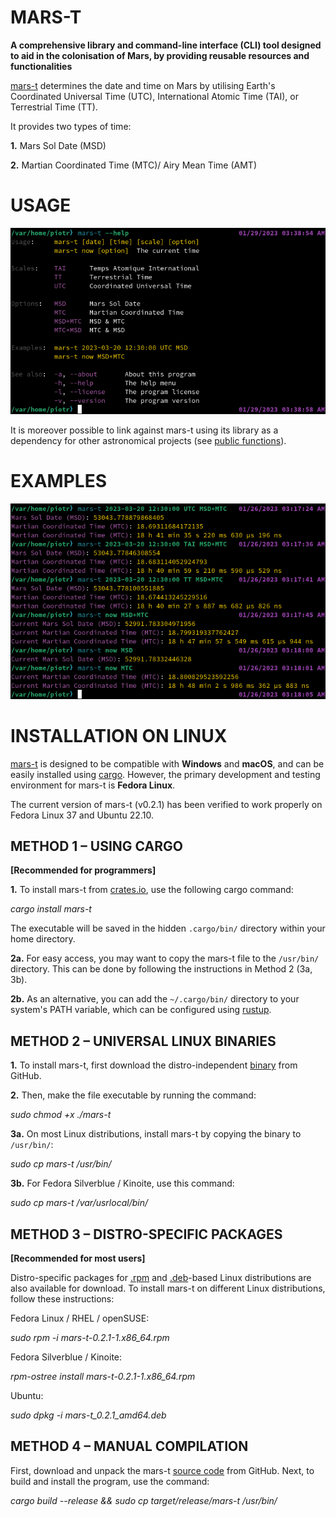 # MARS-T

**A comprehensive library and command-line interface (CLI) tool designed to aid in the colonisation of Mars, by providing reusable resources and functionalities**

[mars-t](https://github.com/piotrbajdek/mars-t) determines the date and time on Mars by utilising Earth's Coordinated Universal Time (UTC), International Atomic Time (TAI), or Terrestrial Time (TT).

It provides two types of time:

**1.** Mars Sol Date (MSD)

**2.** Martian Coordinated Time (MTC)/ Airy Mean Time (AMT)

# USAGE

![help-image](https://github.com/piotrbajdek/mars-t/blob/main/docs/images/help-image.png?raw=true)

It is moreover possible to link against mars-t using its library as a dependency for other astronomical projects (see [public functions](https://docs.rs/mars-t/0.2.1/mars_t/all.html#functions)).

# EXAMPLES

![example-image-1](https://github.com/piotrbajdek/mars-t/blob/main/docs/images/example-image-1.png?raw=true)

# INSTALLATION ON LINUX

[mars-t](https://github.com/piotrbajdek/mars-t) is designed to be compatible with **Windows** and **macOS**, and can be easily installed using [cargo](https://www.rust-lang.org/tools/install). However, the primary development and testing environment for mars-t is **Fedora Linux**.

The current version of mars-t (v0.2.1) has been verified to work properly on Fedora Linux 37 and Ubuntu 22.10.

## METHOD 1 – USING CARGO

**[Recommended for programmers]**

**1.** To install mars-t from [crates.io](https://crates.io/crates/mars-t), use the following cargo command:

_cargo install mars-t_

The executable will be saved in the hidden `.cargo/bin/` directory within your home directory.

**2a.** For easy access, you may want to copy the mars-t file to the `/usr/bin/` directory. This can be done by following the instructions in Method 2 (3a, 3b).

**2b.** As an alternative, you can add the `~/.cargo/bin/` directory to your system's PATH variable, which can be configured using [rustup](https://www.rust-lang.org/tools/install).

## METHOD 2 – UNIVERSAL LINUX BINARIES

**1.** To install mars-t, first download the distro-independent [binary](https://github.com/piotrbajdek/mars-t/releases/download/v0.2.1/mars-t) from GitHub.

**2.** Then, make the file executable by running the command:

_sudo chmod +x ./mars-t_

**3a.** On most Linux distributions, install mars-t by copying the binary to `/usr/bin/`:

_sudo cp mars-t /usr/bin/_

**3b.** For Fedora Silverblue / Kinoite, use this command:

_sudo cp mars-t /var/usrlocal/bin/_

## METHOD 3 – DISTRO-SPECIFIC PACKAGES

**[Recommended for most users]**

Distro-specific packages for [.rpm](https://github.com/piotrbajdek/mars-t/releases/download/v0.2.1/mars-t-0.2.1-1.x86_64.rpm) and [.deb](https://github.com/piotrbajdek/mars-t/releases/download/v0.2.1/mars-t_0.2.1_amd64.deb)-based Linux distributions are also available for download. To install mars-t on different Linux distributions, follow these instructions:

Fedora Linux / RHEL / openSUSE:

_sudo rpm -i mars-t-0.2.1-1.x86_64.rpm_

Fedora Silverblue / Kinoite:

_rpm-ostree install mars-t-0.2.1-1.x86_64.rpm_

Ubuntu:

_sudo dpkg -i mars-t_0.2.1_amd64.deb_

## METHOD 4 – MANUAL COMPILATION

First, download and unpack the mars-t [source code](https://github.com/piotrbajdek/mars-t/archive/refs/tags/v0.2.1.zip) from GitHub. Next, to build and install the program, use the command:

_cargo build \--release && sudo cp target/release/mars-t /usr/bin/_

